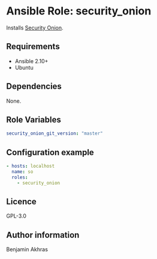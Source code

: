 # Ansible Role: security_onion

Installs [Security Onion](https://github.com/Security-Onion-Solutions/securityonion).

## Requirements

- Ansible 2.10+
- Ubuntu

## Dependencies

None.

## Role Variables

```yaml
security_onion_git_version: "master"
```

## Configuration example

```yaml
- hosts: localhost
  name: so
  roles:
    - security_onion
```

## Licence

GPL-3.0

## Author information

Benjamin Akhras
